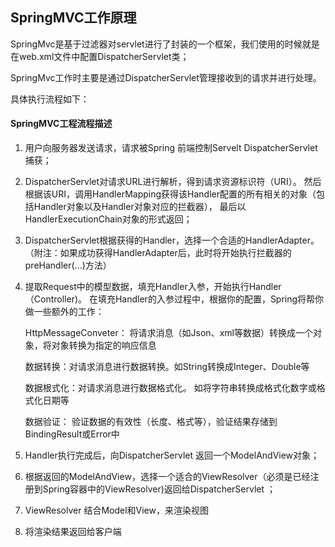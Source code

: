 
## SpringMVC工作原理

 SpringMvc是基于过滤器对servlet进行了封装的一个框架，我们使用的时候就是在web.xml文件中配置DispatcherServlet类；
 
 SpringMvc工作时主要是通过DispatcherServlet管理接收到的请求并进行处理。
 
具体执行流程如下：
   
#### SpringMVC工程流程描述

1. 用户向服务器发送请求，请求被Spring 前端控制Servelt DispatcherServlet捕获；

2. DispatcherServlet对请求URL进行解析，得到请求资源标识符（URI）。
然后根据该URI，调用HandlerMapping获得该Handler配置的所有相关的对象（包括Handler对象以及Handler对象对应的拦截器），
最后以HandlerExecutionChain对象的形式返回；

3. DispatcherServlet根据获得的Handler，选择一个合适的HandlerAdapter。
（附注：如果成功获得HandlerAdapter后，此时将开始执行拦截器的preHandler(...)方法）

4. 提取Request中的模型数据，填充Handler入参，开始执行Handler（Controller)。 
在填充Handler的入参过程中，根据你的配置，Spring将帮你做一些额外的工作：

      HttpMessageConveter： 将请求消息（如Json、xml等数据）转换成一个对象，将对象转换为指定的响应信息
      
      数据转换：对请求消息进行数据转换。如String转换成Integer、Double等
      
      数据根式化：对请求消息进行数据格式化。 如将字符串转换成格式化数字或格式化日期等
      
      数据验证： 验证数据的有效性（长度、格式等），验证结果存储到BindingResult或Error中
      
5.  Handler执行完成后，向DispatcherServlet 返回一个ModelAndView对象；

6.  根据返回的ModelAndView，选择一个适合的ViewResolver（必须是已经注册到Spring容器中的ViewResolver)返回给DispatcherServlet ；

7. ViewResolver 结合Model和View，来渲染视图

8. 将渲染结果返回给客户端
